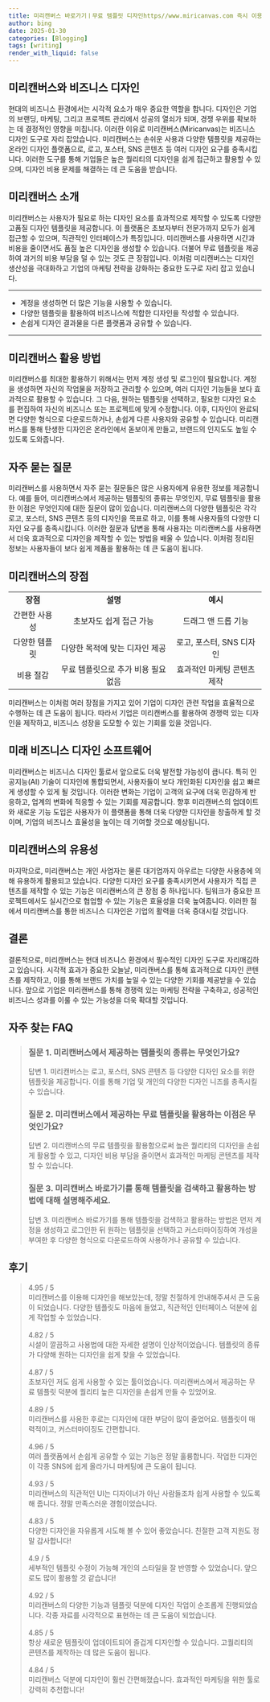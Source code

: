 ```yaml
---
title: 미리캔버스 바로가기ㅣ무료 템플릿 디자인https//www.miricanvas.com 즉시 이용 가능
author: bing
date: 2025-01-30
categories: [Blogging]
tags: [writing]
render_with_liquid: false
---
```



<h2 id='미리캔버스와 비즈니스 디자인'>미리캔버스와 비즈니스 디자인</h2>

<p>현대의 비즈니스 환경에서는 시각적 요소가 매우 중요한 역할을 합니다. 디자인은 기업의 브랜딩, 마케팅, 그리고 프로젝트 관리에서 성공의 열쇠가 되며, 경쟁 우위를 확보하는 데 결정적인 영향을 미칩니다. 이러한 이유로 미리캔버스(Miricanvas)는 비즈니스 디자인 도구로 자리 잡았습니다. 미리캔버스는 손쉬운 사용과 다양한 템플릿을 제공하는 온라인 디자인 플랫폼으로, 로고, 포스터, SNS 콘텐츠 등 여러 디자인 요구를 충족시킵니다. 이러한 도구를 통해 기업들은 높은 퀄리티의 디자인을 쉽게 접근하고 활용할 수 있으며, 디자인 비용 문제를 해결하는 데 큰 도움을 받습니다.</p>

<h2 id='미리캔버스 소개'>미리캔버스 소개</h2>

<p>미리캔버스는 사용자가 필요로 하는 디자인 요소를 효과적으로 제작할 수 있도록 다양한 고품질 디자인 템플릿을 제공합니다. 이 플랫폼은 초보자부터 전문가까지 모두가 쉽게 접근할 수 있으며, 직관적인 인터페이스가 특징입니다. 미리캔버스를 사용하면 시간과 비용을 줄이면서도 품질 높은 디자인을 생성할 수 있습니다. 더불어 무료 템플릿을 제공하여 과거의 비용 부담을 덜 수 있는 것도 큰 장점입니다. 이처럼 미리캔버스는 디자인 생산성을 극대화하고 기업의 마케팅 전략을 강화하는 중요한 도구로 자리 잡고 있습니다.</p>

<hr />

<ul>
    <li>계정을 생성하면 더 많은 기능을 사용할 수 있습니다.</li>
    <li>다양한 템플릿을 활용하여 비즈니스에 적합한 디자인을 작성할 수 있습니다.</li>
    <li>손쉽게 디자인 결과물을 다른 플랫폼과 공유할 수 있습니다.</li>
</ul>

<hr />

<h2 id='미리캔버스 활용 방법'>미리캔버스 활용 방법</h2>

<p>미리캔버스를 최대한 활용하기 위해서는 먼저 계정 생성 및 로그인이 필요합니다. 계정을 생성하면 자신의 작업물을 저장하고 관리할 수 있으며, 여러 디자인 기능들을 보다 효과적으로 활용할 수 있습니다. 그 다음, 원하는 템플릿을 선택하고, 필요한 디자인 요소를 편집하여 자신의 비즈니스 또는 프로젝트에 맞게 수정합니다. 이후, 디자인이 완료되면 다양한 형식으로 다운로드하거나, 손쉽게 다른 사용자와 공유할 수 있습니다. 미리캔버스를 통해 탄생한 디자인은 온라인에서 돋보이게 만들고, 브랜드의 인지도도 높일 수 있도록 도와줍니다.</p>

<h2 id='자주 묻는 질문'>자주 묻는 질문</h2>

<p>미리캔버스를 사용하면서 자주 묻는 질문들은 많은 사용자에게 유용한 정보를 제공합니다. 예를 들어, 미리캔버스에서 제공하는 템플릿의 종류는 무엇인지, 무료 템플릿을 활용한 이점은 무엇인지에 대한 질문이 많이 있습니다. 미리캔버스의 다양한 템플릿은 각각 로고, 포스터, SNS 콘텐츠 등의 디자인을 목표로 하고, 이를 통해 사용자들의 다양한 디자인 요구를 충족시킵니다. 이러한 질문과 답변을 통해 사용자는 미리캔버스를 사용하면서 더욱 효과적으로 디자인을 제작할 수 있는 방법을 배울 수 있습니다. 이처럼 정리된 정보는 사용자들이 보다 쉽게 제품을 활용하는 데 큰 도움이 됩니다.</p>

<h2 id='미리캔버스의 장점'>미리캔버스의 장점</h2>

<table>
    <tr>
        <td style="text-align: center; height: 17px;"><b>장점</b></td>
        <td style="text-align: center; height: 17px;"><b>설명</b></td>
        <td style="text-align: center; height: 17px;"><b>예시</b></td>
    </tr>
    <tr>
        <td style="text-align: center; height: 17px;">간편한 사용성</td>
        <td style="text-align: center; height: 17px;">초보자도 쉽게 접근 가능</td>
        <td style="text-align: center; height: 17px;">드래그 앤 드롭 기능</td>
    </tr>
    <tr>
        <td style="text-align: center; height: 17px;">다양한 템플릿</td>
        <td style="text-align: center; height: 17px;">다양한 목적에 맞는 디자인 제공</td>
        <td style="text-align: center; height: 17px;">로고, 포스터, SNS 디자인</td>
    </tr>
    <tr>
        <td style="text-align: center; height: 17px;">비용 절감</td>
        <td style="text-align: center; height: 17px;">무료 템플릿으로 추가 비용 필요 없음</td>
        <td style="text-align: center; height: 17px;">효과적인 마케팅 콘텐츠 제작</td>
    </tr>
</table>

<p>미리캔버스는 이처럼 여러 장점을 가지고 있어 기업이 디자인 관련 작업을 효율적으로 수행하는 데 큰 도움이 됩니다. 따라서 기업은 미리캔버스를 활용하여 경쟁력 있는 디자인을 제작하고, 비즈니스 성장을 도모할 수 있는 기회를 있을 것입니다.</p>

<h2 id='미래 비즈니스 디자인 소프트웨어'>미래 비즈니스 디자인 소프트웨어</h2>

<p>미리캔버스는 비즈니스 디자인 툴로서 앞으로도 더욱 발전할 가능성이 큽니다. 특히 인공지능(AI) 기술이 디자인에 통합되면서, 사용자들이 보다 개인화된 디자인을 쉽고 빠르게 생성할 수 있게 될 것입니다. 이러한 변화는 기업이 고객의 요구에 더욱 민감하게 반응하고, 업계의 변화에 적응할 수 있는 기회를 제공합니다. 향후 미리캔버스의 업데이트와 새로운 기능 도입은 사용자가 이 플랫폼을 통해 더욱 다양한 디자인을 창출하게 할 것이며, 기업의 비즈니스 효율성을 높이는 데 기여할 것으로 예상됩니다.</p>

<h2 id='미리캔버스의 유용성'>미리캔버스의 유용성</h2>

<p>마지막으로, 미리캔버스는 개인 사업자는 물론 대기업까지 아우르는 다양한 사용층에 의해 유용하게 활용되고 있습니다. 다양한 디자인 요구를 충족시키면서 사용자가 직접 콘텐츠를 제작할 수 있는 기능은 미리캔버스의 큰 장점 중 하나입니다. 팀워크가 중요한 프로젝트에서도 실시간으로 협업할 수 있는 기능은 효율성을 더욱 높여줍니다. 이러한 점에서 미리캔버스를 통한 비즈니스 디자인은 기업의 활력을 더욱 증대시킬 것입니다.</p>

<h2 id='결론'>결론</h2>

<p>결론적으로, 미리캔버스는 현대 비즈니스 환경에서 필수적인 디자인 도구로 자리매김하고 있습니다. 시각적 효과가 중요한 오늘날, 미리캔버스를 통해 효과적으로 디자인 콘텐츠를 제작하고, 이를 통해 브랜드 가치를 높일 수 있는 다양한 기회를 제공받을 수 있습니다. 앞으로 기업은 미리캔버스를 통해 경쟁력 있는 마케팅 전략을 구축하고, 성공적인 비즈니스 성과를 이룰 수 있는 가능성을 더욱 확대할 것입니다.</p>


<h2 id='자주_찾는_FAQ'>자주 찾는 FAQ</h2>
<div itemscope="" itemtype="https://schema.org/FAQPage"> 
<blockquote> 
<div itemscope="" itemprop="mainEntity" itemtype="https://schema.org/Question"> 
<h3 itemprop="name">질문 1. 미리캔버스에서 제공하는 템플릿의 종류는 무엇인가요?</h3> 
<div itemscope="" itemprop="acceptedAnswer" itemtype="https://schema.org/Answer"> 
<span itemprop="text"> 
<p>답변 1. 미리캔버스는 로고, 포스터, SNS 콘텐츠 등 다양한 디자인 요소를 위한 템플릿을 제공합니다. 이를 통해 기업 및 개인의 다양한 디자인 니즈를 충족시킬 수 있습니다.</p> 
</span> 
</div> 
</div> 

<div itemscope="" itemprop="mainEntity" itemtype="https://schema.org/Question"> 
<h3 itemprop="name">질문 2. 미리캔버스에서 제공하는 무료 템플릿을 활용하는 이점은 무엇인가요?</h3> 
<div itemscope="" itemprop="acceptedAnswer" itemtype="https://schema.org/Answer"> 
<span itemprop="text"> 
<p>답변 2. 미리캔버스의 무료 템플릿을 활용함으로써 높은 퀄리티의 디자인을 손쉽게 활용할 수 있고, 디자인 비용 부담을 줄이면서 효과적인 마케팅 콘텐츠를 제작할 수 있습니다.</p> 
</span> 
</div> 
</div> 

<div itemscope="" itemprop="mainEntity" itemtype="https://schema.org/Question"> 
<h3 itemprop="name">질문 3. 미리캔버스 바로가기를 통해 템플릿을 검색하고 활용하는 방법에 대해 설명해주세요.</h3> 
<div itemscope="" itemprop="acceptedAnswer" itemtype="https://schema.org/Answer"> 
<span itemprop="text"> 
<p>답변 3. 미리캔버스 바로가기를 통해 템플릿을 검색하고 활용하는 방법은 먼저 계정을 생성하고 로그인한 뒤 원하는 템플릿을 선택하고 커스터마이징하여 개성을 부여한 후 다양한 형식으로 다운로드하여 사용하거나 공유할 수 있습니다.</p> 
</span> 
</div> 
</div> 
</blockquote> 
</div>
<h2 id='후기'>후기</h2>
<div itemscope itemtype="https://schema.org/Product">
  <blockquote>
  <div itemprop="review" itemscope itemtype="https://schema.org/Review">
      <div itemprop="reviewRating" itemscope itemtype="https://schema.org/Rating"> <span itemprop="ratingValue">4.95</span> / <span itemprop="bestRating">5</span> </div>
      <span itemprop="reviewBody">미리캔버스를 이용해 디자인을 해보았는데, 정말 친절하게 안내해주셔서 큰 도움이 되었습니다. 다양한 템플릿도 마음에 들었고, 직관적인 인터페이스 덕분에 쉽게 작업할 수 있었습니다.</span>
  </div>
  <br>
  <div itemprop="review" itemscope itemtype="https://schema.org/Review">
      <div itemprop="reviewRating" itemscope itemtype="https://schema.org/Rating"> <span itemprop="ratingValue">4.82</span> / <span itemprop="bestRating">5</span> </div>
      <span itemprop="reviewBody">시설이 깔끔하고 사용법에 대한 자세한 설명이 인상적이었습니다. 템플릿의 종류가 다양해 원하는 디자인을 쉽게 찾을 수 있었습니다.</span>
  </div>
  <br>
  <div itemprop="review" itemscope itemtype="https://schema.org/Review">
      <div itemprop="reviewRating" itemscope itemtype="https://schema.org/Rating"> <span itemprop="ratingValue">4.87</span> / <span itemprop="bestRating">5</span> </div>
      <span itemprop="reviewBody">초보자인 저도 쉽게 사용할 수 있는 툴이었습니다. 미리캔버스에서 제공하는 무료 템플릿 덕분에 퀄리티 높은 디자인을 손쉽게 만들 수 있었어요.</span>
  </div>
  <br>
  <div itemprop="review" itemscope itemtype="https://schema.org/Review">
      <div itemprop="reviewRating" itemscope itemtype="https://schema.org/Rating"> <span itemprop="ratingValue">4.89</span> / <span itemprop="bestRating">5</span> </div>
      <span itemprop="reviewBody">미리캔버스를 사용한 후로는 디자인에 대한 부담이 많이 줄었어요. 템플릿이 매력적이고, 커스터마이징도 간편합니다.</span>
  </div>
  <br>
  <div itemprop="review" itemscope itemtype="https://schema.org/Review">
      <div itemprop="reviewRating" itemscope itemtype="https://schema.org/Rating"> <span itemprop="ratingValue">4.96</span> / <span itemprop="bestRating">5</span> </div>
      <span itemprop="reviewBody">여러 플랫폼에서 손쉽게 공유할 수 있는 기능은 정말 훌륭합니다. 작업한 디자인이 각종 SNS에 쉽게 올라가니 마케팅에 큰 도움이 됩니다.</span>
  </div>
  <br>
  <div itemprop="review" itemscope itemtype="https://schema.org/Review">
      <div itemprop="reviewRating" itemscope itemtype="https://schema.org/Rating"> <span itemprop="ratingValue">4.93</span> / <span itemprop="bestRating">5</span> </div>
      <span itemprop="reviewBody">미리캔버스의 직관적인 UI는 디자이너가 아닌 사람들조차 쉽게 사용할 수 있도록 해 줍니다. 정말 만족스러운 경험이었습니다.</span>
  </div>
  <br>
  <div itemprop="review" itemscope itemtype="https://schema.org/Review">
      <div itemprop="reviewRating" itemscope itemtype="https://schema.org/Rating"> <span itemprop="ratingValue">4.83</span> / <span itemprop="bestRating">5</span> </div>
      <span itemprop="reviewBody">다양한 디자인을 자유롭게 시도해 볼 수 있어 좋았습니다. 친절한 고객 지원도 정말 감사합니다!</span>
  </div>
  <br>
  <div itemprop="review" itemscope itemtype="https://schema.org/Review">
      <div itemprop="reviewRating" itemscope itemtype="https://schema.org/Rating"> <span itemprop="ratingValue">4.9</span> / <span itemprop="bestRating">5</span> </div>
      <span itemprop="reviewBody">세부적인 템플릿 수정이 가능해 개인의 스타일을 잘 반영할 수 있었습니다. 앞으로도 많이 활용할 것 같습니다!</span>
  </div>
  <br>
  <div itemprop="review" itemscope itemtype="https://schema.org/Review">
      <div itemprop="reviewRating" itemscope itemtype="https://schema.org/Rating"> <span itemprop="ratingValue">4.92</span> / <span itemprop="bestRating">5</span> </div>
      <span itemprop="reviewBody">미리캔버스의 다양한 기능과 템플릿 덕분에 디자인 작업이 순조롭게 진행되었습니다. 각종 자료를 시각적으로 표현하는 데 큰 도움이 되었습니다.</span>
  </div>
  <br>
  <div itemprop="review" itemscope itemtype="https://schema.org/Review">
      <div itemprop="reviewRating" itemscope itemtype="https://schema.org/Rating"> <span itemprop="ratingValue">4.85</span> / <span itemprop="bestRating">5</span> </div>
      <span itemprop="reviewBody">항상 새로운 템플릿이 업데이트되어 즐겁게 디자인할 수 있습니다. 고퀄리티의 콘텐츠를 제작하는 데 많은 도움이 됩니다.</span>
  </div>
  <br>
  <div itemprop="review" itemscope itemtype="https://schema.org/Review">
      <div itemprop="reviewRating" itemscope itemtype="https://schema.org/Rating"> <span itemprop="ratingValue">4.84</span> / <span itemprop="bestRating">5</span> </div>
      <span itemprop="reviewBody">미리캔버스 덕분에 디자인이 훨씬 간편해졌습니다. 효과적인 마케팅을 위한 툴로 강력히 추천합니다!</span>
  </div>
  </blockquote>
</div>
